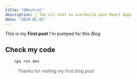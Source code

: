```yaml
---
title: "@Neutral"
description: 🔨 The CLI tool to overbuild your React Apps
date: "2020-01-01"
---
```


This is my **First post** I'm pumped for this _Blog_

## Check my code

```bash
    npx run dev
```

> Thanks for visiting my first blog post
